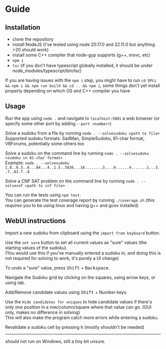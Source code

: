 # Guide


## Installation
* clone the repository
* install NodeJS (I've tested using node 20.17.0 and 22.11.0 but anything >20 should work)
* install some C++ compiler that node-gyp supports (g++, msvc, etc)
* `npm i`
* `tsc` (if you don't have typescript globally installed, it should be under node_modules/typescript/bin/tsc)

If you are having issues with the `npm i` step, you might have to run `cd DPLL && npm i && npm run build && cd .. && npm i`, some things don't yet install properly depending on which OS and C++ compiler you have


## Usage
Run the app using `node .` and navigate to `localhost:5001` a web browser (or specify some other port by adding `--port <number>`)


Solve a sudoku from a file by running `node . --solvesudoku <path to file>`  
Supported sudoku formats: SadMan, SimpleSudoku, 81-char format, VBForums, potentially some others too

Solve a sudoku on the command line by running `node . --solvesudoku <sudoku in 81-char format>`  
Example: `node . --solvesudoku 1.8..6.3..6...84...4..1.5..5836...14........3....9......4.......1...3..7..61.7..8`


Solve a CNF SAT problem on the command line by running `node . --solvecnf <path to cnf file>`


You can run the tests using `npm test`.  
You can generate the test coverage report by running `./coverage.sh` (this requires you to be using linux and having g++ and gcov installed)


## WebUI instructions
Import a new sudoku from clipboard using the `import from keyboard` button.

Use the `set sure` button to set all current values as "sure" values (the starting values of the sudoku).  
(You would use this if you've manually entered a sudoku in, and doing this is not required for solving to work, it's purely a UI change)

To undo a "sure" value, press <kbd>Shift</kbd> + <kbd>Backspace</kbd>.

Navigate the Sudoku grid by clicking on the squares, using arrow keys, or using tab.

Add/Remove candidate values using <kbd>Shift</kbd> + Number keys.

Use the `Hide candidates for uniques` to hide candidate values if there's only one position in a row/column/square where that value can go.
(GUI only, makes no difference in solving)  
This will also make the program catch more errors while entering a sudoku.

Revalidate a sudoku cell by pressing <kbd>h</kbd> (mostly shouldn't be needed)

  
---
*should* not run on Windows, still a tiny bit unsure.